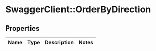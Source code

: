 # SwaggerClient::OrderByDirection

## Properties
Name | Type | Description | Notes
------------ | ------------- | ------------- | -------------


